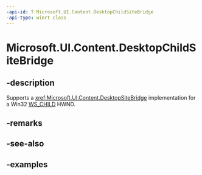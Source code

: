 ```yaml
---
-api-id: T:Microsoft.UI.Content.DesktopChildSiteBridge
-api-type: winrt class
---
```


# Microsoft.UI.Content.DesktopChildSiteBridge

<!--
public sealed class DesktopChildSiteBridge : Microsoft.UI.Content.DesktopSiteBridge
-->

## -description

Supports a <xref:Microsoft.UI.Content.DesktopSiteBridge> implementation for a Win32 [WS_CHILD](/windows/win32/winmsg/window-features#child-windows) HWND.

## -remarks

## -see-also

## -examples

